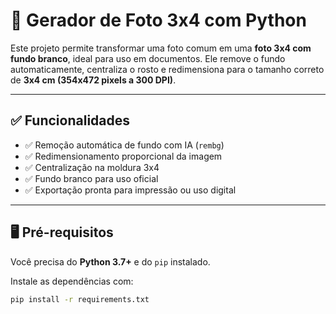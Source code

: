 # 📸 Gerador de Foto 3x4 com Python

Este projeto permite transformar uma foto comum em uma **foto 3x4 com fundo branco**, ideal para uso em documentos. Ele remove o fundo automaticamente, centraliza o rosto e redimensiona para o tamanho correto de **3x4 cm (354x472 pixels a 300 DPI)**.

---

## ✅ Funcionalidades

- ✅ Remoção automática de fundo com IA (`rembg`)
- ✅ Redimensionamento proporcional da imagem
- ✅ Centralização na moldura 3x4
- ✅ Fundo branco para uso oficial
- ✅ Exportação pronta para impressão ou uso digital

---

## 🖥️ Pré-requisitos

Você precisa do **Python 3.7+** e do `pip` instalado.

Instale as dependências com:

```bash
pip install -r requirements.txt
